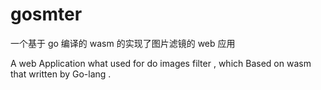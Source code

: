 # gosmter

一个基于 go 编译的 wasm 的实现了图片滤镜的 web 应用

A web Application what used for do images filter , which Based on wasm that written by Go-lang .


